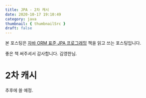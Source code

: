 ```yaml
---
title: JPA - 2차 캐시
date: 2020-10-17 19:10:49
category: java
thumbnail: { thumbnailSrc }
draft: false
---
```


본 포스팅은 [자바 ORM 표준 JPA 프로그래밍](https://www.aladin.co.kr/shop/wproduct.aspx?itemid=62681446) 책을 읽고 쓰는 포스팅입니다.

좋은 책 써주셔서 감사합니다. 김영한님.

# 2차 캐시

추후에 쓸 예정.
